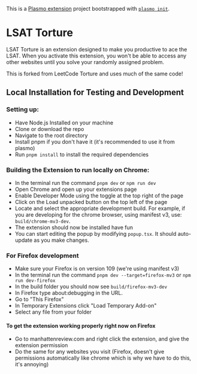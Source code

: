 This is a [Plasmo extension](https://docs.plasmo.com/) project bootstrapped with [`plasmo init`](https://www.npmjs.com/package/plasmo).

# LSAT Torture

LSAT Torture is an extension designed to make you productive to ace the LSAT. When you activate this extension, you won't be able to access any other websites until you solve your randomly assigned problem.

This is forked from LeetCode Torture and uses much of the same code!

## Local Installation for Testing and Development

### Setting up:

- Have Node.js Installed on your machine
- Clone or download the repo
- Navigate to the root directory
- Install pnpm if you don't have it (it's recommended to use it from plasmo)
- Run `pnpm install` to install the required dependencies

### Building the Extension to run locally on Chrome:

- In the terminal run the command `pnpm dev` or `npm run dev`
- Open Chrome and open up your extensions page
- Enable Developer Mode using the toggle at the top right of the page
- Click on the Load unpacked button on the top left of the page
- Locate and select the appropriate development build. For example, if you are developing for the chrome browser, using manifest v3, use: `build/chrome-mv3-dev`.
- The extension should now be installed have fun
- You can start editing the popup by modifying `popup.tsx`. It should auto-update as you make changes.

### For Firefox development

- Make sure your Firefox is on version 109 (we're using manifest v3)
- In the terminal run the command `pnpm dev --target=firefox-mv3` or `npm run dev-firefox`
- In the build folder you should now see `build/firefox-mv3-dev`
- In Firefox type about:debugging in the URL.
- Go to "This Firefox"
- In Temporary Extensions click "Load Temporary Add-on"
- Select any file from your folder

#### To get the extension working properly right now on Firefox

- Go to manhattenreview.com and right click the extension, and give the extension permission
- Do the same for any websites you visit (Firefox, doesn't give permissions automatically like chrome which is why we have to do this, it's annoying)

